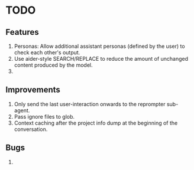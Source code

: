 # TODO

## Features

1. Personas: Allow additional assistant personas (defined by the user) to check each other's output.
2. Use aider-style SEARCH/REPLACE to reduce the amount of unchanged content produced by the model.
3. 

## Improvements

1. Only send the last user-interaction onwards to the reprompter sub-agent.
2. Pass ignore files to glob.
3. Context caching after the project info dump at the beginning of the conversation.

## Bugs

1. 
